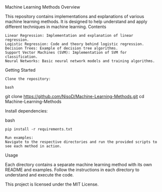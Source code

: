 Machine Learning Methods
Overview

This repository contains implementations and explanations of various machine learning methods. It is designed to help understand and apply different techniques in machine learning.
Contents

    Linear Regression: Implementation and explanation of linear regression.
    Logistic Regression: Code and theory behind logistic regression.
    Decision Trees: Example of decision tree algorithms.
    Support Vector Machines (SVM): Implementation of SVM for classification.
    Neural Networks: Basic neural network models and training algorithms.

Getting Started

    Clone the repository:

    bash

git clone https://github.com/NisoD/Machine-Learning-Methods.git
cd Machine-Learning-Methods

Install dependencies:

bash

    pip install -r requirements.txt

    Run examples:
    Navigate to the respective directories and run the provided scripts to see each method in action.

Usage

Each directory contains a separate machine learning method with its own README and examples. Follow the instructions in each directory to understand and execute the code.


This project is licensed under the MIT License.
